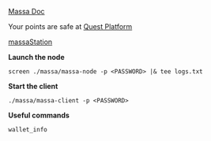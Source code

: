 

[Massa Doc](https://docs.massa.net/) 

 Your points are safe at [Quest Platform](https://dashboard.massa.net/)

[massaStation](https://docs.massa.net/docs/massaStation/home)


**Launch the node**

```
screen ./massa/massa-node -p <PASSWORD> |& tee logs.txt
```

**Start the client**

```
./massa/massa-client -p <PASSWORD>
```

**Useful commands**


```
wallet_info
```
